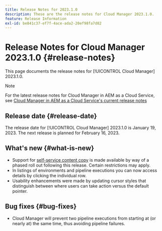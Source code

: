 ```yaml
---
title: Release Notes for 2023.1.0
description: These are the release notes for Cloud Manager 2023.1.0.
feature: Release Information
exl-id: be841c37-ef7f-4ace-ada2-20ef98fa7d82
---
```

# Release Notes for Cloud Manager 2023.1.0 {#release-notes}

This page documents the release notes for [!UICONTROL Cloud Manager] 2023.1.0.

>[!NOTE]
>
>For the latest release notes for Cloud Manager in AEM as a Cloud Service, see [Cloud Manager in AEM as a Cloud Service's current release notes](https://experienceleague.adobe.com/docs/experience-manager-cloud-service/content/implementing/using-cloud-manager/release-notes-cloud-manager/release-notes-cm-current.html)

## Release date {#release-date}

The release date for [!UICONTROL Cloud Manager] 2023.1.0 is January 19, 2023. The next release is planned for February 16, 2023.

## What's new {#what-is-new}

* Support for [self-service content copy](/help/using/content-copy.md) is made available by way of a phased roll out following this release. Certain restrictions may apply.
* In listings of environments and pipeline executions you can now access details by clicking the individual row.
* Usability enhancements were made by updating cursor styles that distinguish between where users can take action versus the default pointer.

## Bug fixes {#bug-fixes}

* Cloud Manager will prevent two pipeline executions from starting at (or nearly at) the same time, thus avoiding pipeline failures.

